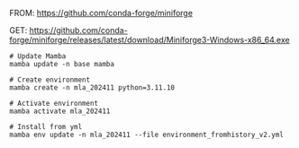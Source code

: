 
FROM:
https://github.com/conda-forge/miniforge

GET:
https://github.com/conda-forge/miniforge/releases/latest/download/Miniforge3-Windows-x86_64.exe

```
# Update Mamba
mamba update -n base mamba

# Create environment
mamba create -n mla_202411 python=3.11.10

# Activate environment
mamba activate mla_202411

# Install from yml
mamba env update -n mla_202411 --file environment_fromhistory_v2.yml
```